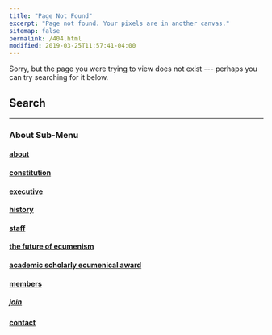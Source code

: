```yaml
---
title: "Page Not Found"
excerpt: "Page not found. Your pixels are in another canvas."
sitemap: false
permalink: /404.html
modified: 2019-03-25T11:57:41-04:00
---
```


Sorry, but the page you were trying to view does not exist --- perhaps you can try searching for it below.
## Search

<script type="text/javascript">
  var GOOG_FIXURL_LANG = 'en';
  var GOOG_FIXURL_SITE = '{{ site.url }}'
</script>
<script type="text/javascript"
  src="//linkhelp.clients.google.com/tbproxy/lh/wm/fixurl.js">
</script>

***
### About Sub-Menu
#### [about](/about/)
#### [constitution](/about/constitution/)
#### [executive](/about/executive/)
#### [history](/about/history/)
#### [staff](/about/staff/)
#### [the future of ecumenism](/about/the-future-of-ecumenism/)
#### [academic scholarly ecumenical award](/academic-scholarly-ecumenical-award/)
#### [members](/members/)
##### [join](/join/)
#### [contact](/contact/)

